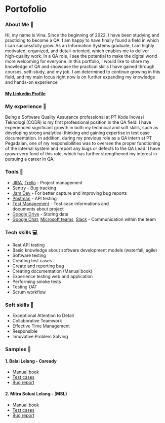 # Portofolio
### About Me 👋
Hi, my name is Vina. Since the beginning of 2022, I have been studying and practicing to become a QA. I am happy to have finally found a field in which I can successfully grow. As an Information Systems graduate, I am highly motivated, organized, and detail-oriented, which enables me to deliver high-quality work. In a QA role, I see the potential to make the digital world more welcoming for everyone.
In this portfolio, I would like to share my knowledge of QA and showcase the practical skills I have gained through courses, self-study, and my job. I am determined to continue growing in this field, and my main focus right now is on further expanding my knowledge and hands-on experience
#### <ins>[My Linkedin Profile](https://www.linkedin.com/in/vina-fadillah-9299931a0/)</ins>
### My experience 🏢
Being a Software Quality Assurance professional at PT Kode Inovasi Teknologi (CODR) is my first professional position in the QA field. I have experienced significant growth in both my technical and soft skills, such as developing strong analytical thinking and gaining expertise in test case documentation. In addition, during my previous role as a QA intern at PT Pegadaian, one of my responsibilities was to oversee the proper functioning of the internal system and report any bugs or defects to the QA Lead. I have grown very fond of this role, which has further strengthened my interest in pursuing a career in QA.
### Tools 🔧
- <ins>[JIRA](https://www.atlassian.com/)</ins>, <ins>[Trello](https://trello.com/)</ins> - Project management
- <ins>[Sentry](https://sentry.echoteam.tech/)</ins> - Bug tracking
- <ins>[Jam Dev](https://jam.dev/)</ins> - For better capture and improving bug reports
- <ins>[Postman](https://www.postman.com/)</ins> - API testing
- <ins>[Test Management](https://testman.echoteam.tech/)</ins> - Test case informations and documents about project
- <ins>[Google Drive](https://workspace.google.com/)</ins> - Storing data
- <ins>[Google Chat](https://mail.google.com/chat/u/0/)</ins>, <ins>[Microsoft teams](https://www.microsoft.com/)</ins>, <ins>[Slack](https://slack.com/)</ins> - Communication within the team
### Tech skills 💻
- Rest API testing
- Basic knowledge about software development models (waterfall, agile)
- Software testing
- Creating test cases
- Create and reporting bug
- Creating documentation (Manual book)
- Experience testing web and application
- Performing smoke tests
- Testing UAT
- Scrum workflow
### Soft skills 📁
-  Exceptional Attention to Detail
-  Collaborative Teamwork
-  Effective Time Management
-  Responsible 
-  Innovative Problem Solving
### Samples 🔬
#### 1. Balai Lelang - Caready
- <ins>[Manual book](https://drive.google.com/drive/u/0/folders/17IcYEW6eVMdSuj52R5UqdGgMvdtcdKBa)</ins>
- <ins>[Test cases](https://docs.google.com/spreadsheets/d/1uLWtopqZgNWIMeqo8K7ZnSJit-K4gKnRCexwKtSwDwA/edit?usp=sharing)</ins>
- <ins>[Bug report](https://drive.google.com/drive/u/0/folders/17IcYEW6eVMdSuj52R5UqdGgMvdtcdKBa)</ins>
#### 2. Mitra Solusi Lelang - (MSL)
- <ins>[Manual book](https://drive.google.com/drive/u/0/folders/1IMfo1NSqnSzdl4XTHH09kpba3pOMmlBl)</ins>
- <ins>[Test cases](https://docs.google.com/spreadsheets/d/1IXMigucZ6-6sMfz5g4-XvR99NtjiiHSEBMzUjImldHs/edit?gid=0#gid=0)</ins>
- <ins>[Bug report](https://drive.google.com/drive/u/0/folders/1IMfo1NSqnSzdl4XTHH09kpba3pOMmlBl)</ins>
